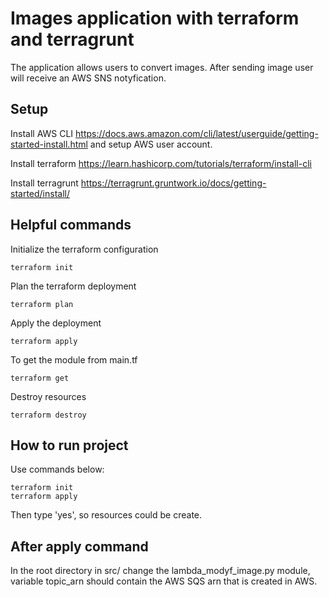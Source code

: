 # Images application with terraform and terragrunt

The application allows users to convert images. After sending image user will receive an AWS SNS notyfication.

## Setup
Install AWS CLI
https://docs.aws.amazon.com/cli/latest/userguide/getting-started-install.html
and setup AWS user account.

Install terraform
https://learn.hashicorp.com/tutorials/terraform/install-cli

Install terragrunt
https://terragrunt.gruntwork.io/docs/getting-started/install/

## Helpful commands

Initialize the terraform configuration
```
terraform init
```

Plan the terraform deployment
```
terraform plan
```

Apply the deployment
```
terraform apply
```

To get the module from main.tf
```
terraform get
```

Destroy resources
```
terraform destroy
```

## How to run project

Use commands below:
```
terraform init
terraform apply
```

Then type 'yes', so resources could be create.

## After apply command

In the root directory in src/ change the lambda_modyf_image.py module,
variable topic_arn should contain the AWS SQS arn that is created in AWS.




